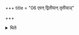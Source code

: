 +++
title = "06 एवन् द्वितीयान् तृतीयाञ्"

+++

<details><summary>थिते</summary>

एवं द्वितीयां तृतीयां चोपधाय सम्प्रेष्यति ६
</details>
